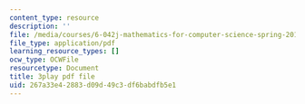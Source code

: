 ```yaml
---
content_type: resource
description: ''
file: /media/courses/6-042j-mathematics-for-computer-science-spring-2015/267a33e42883d09d49c3df6babdfb5e1_Mhip1rljvRo.pdf
file_type: application/pdf
learning_resource_types: []
ocw_type: OCWFile
resourcetype: Document
title: 3play pdf file
uid: 267a33e4-2883-d09d-49c3-df6babdfb5e1
---
```

